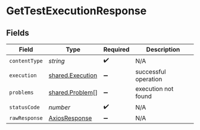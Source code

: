 # GetTestExecutionResponse


## Fields

| Field                                                   | Type                                                    | Required                                                | Description                                             |
| ------------------------------------------------------- | ------------------------------------------------------- | ------------------------------------------------------- | ------------------------------------------------------- |
| `contentType`                                           | *string*                                                | :heavy_check_mark:                                      | N/A                                                     |
| `execution`                                             | [shared.Execution](../../models/shared/execution.md)    | :heavy_minus_sign:                                      | successful operation                                    |
| `problems`                                              | [shared.Problem](../../models/shared/problem.md)[]      | :heavy_minus_sign:                                      | execution not found                                     |
| `statusCode`                                            | *number*                                                | :heavy_check_mark:                                      | N/A                                                     |
| `rawResponse`                                           | [AxiosResponse](https://axios-http.com/docs/res_schema) | :heavy_minus_sign:                                      | N/A                                                     |